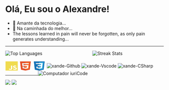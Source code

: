 ### <h1>Olá, Eu sou o Alexandre!</h1> 

- 🔭 Amante da tecnologia...
- 🌱 Na caminhada do melhor...
-  The lessons learned in pain will never be forgotten, as only pain generates understanding...
  <hr>

<div style="display: flex; justify-content: space-between; align-items: flex-start;">
    <img width="40%" src="https://github-readme-stats.vercel.app/api/top-langs/?username=DevX4N&layout=compact&theme=radical" alt="Top Languages">
    <img width="45%" src="https://github-readme-streak-stats.herokuapp.com?user=DevX4N&theme=radical&mode=weekly" alt="Streak Stats">
</div>




<div style="display: inline_block"><br>
  <img align="center" alt="xande-Js" height="30" width="40" left = '5px' src="https://raw.githubusercontent.com/devicons/devicon/master/icons/javascript/javascript-plain.svg">
  <img align="center" alt="xande-HTML" height="30" width="40" src="https://raw.githubusercontent.com/devicons/devicon/master/icons/html5/html5-original.svg">
  <img align="center" alt="xande-CSS" height="30" width="40" src="https://raw.githubusercontent.com/devicons/devicon/master/icons/css3/css3-original.svg">
  <img align="center" alt="xande-Github" height="30" width="40" src="https://cdn.jsdelivr.net/gh/devicons/devicon/icons/github/github-original.svg" />
  <img align="center" alt="xande-Vscode" height="30" width="40" src="https://cdn.jsdelivr.net/gh/devicons/devicon/icons/vscode/vscode-original.svg" />
  <img align="center" alt="xande-CSharp" height="30" width="40" src="https://cdn.jsdelivr.net/gh/devicons/devicon/icons/csharp/csharp-original.svg" />




<img src="https://raw.githubusercontent.com/MicaelliMedeiros/micaellimedeiros/master/image/computer-illustration.png" min-width="400px" max-width="400px" width="400px" align="right" alt="Computador iuriCode">
<div align="center">

 </div>
  
<hr>

<div> 

  <a href="https://www.instagram.com/filh0x" target="_blank"><img src="https://img.shields.io/badge/-Instagram-%23E4405F?style=for-the-badge&logo=instagram&logoColor=white" target="_blank"></a>
<a href="mailto:alexandrepereirax643@gmail.com">
  <img src="https://img.shields.io/badge/-Gmail-%23333?style=for-the-badge&logo=gmail&logoColor=white" target="_blank">
</a>

</div>
